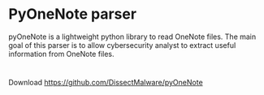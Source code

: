 # PyOneNote parser 
pyOneNote is a lightweight python library to read OneNote files. The main goal of this parser is to allow cybersecurity analyst to extract useful information from OneNote files.
#
Download
https://github.com/DissectMalware/pyOneNote